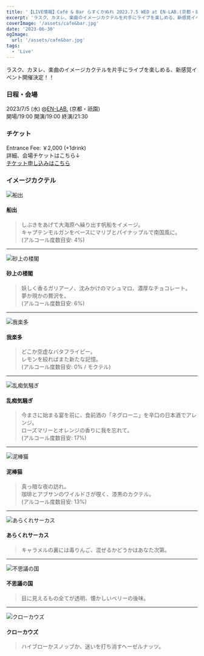 ```yaml
---
title: '【LIVE情報】Café & Bar らすくかぬれ 2023.7.5 WED at EN-LAB.(京都・祇園)'
excerpt: 'ラスク、カヌレ、楽曲のイメージカクテルを片手にライブを楽しめる、新感覚イベント開催決定！！'
coverImage: '/assets/cafe&bar.jpg'
date: '2023-06-30'
ogImage:
  url: '/assets/cafe&bar.jpg'
tags:
  - 'Live'
---
```


ラスク、カヌレ、楽曲のイメージカクテルを片手にライブを楽しめる、新感覚イベント開催決定！！

### 日程・会場
2023/7/5 (水) @[EN-LAB.](https://www.en-lab.net/live-streaming) (京都・祇園)  
開場/19:00 開演/19:00 終演/21:30

### チケット
Entrance Fee: ￥2,000 (+1drink)  
詳細、会場チケットはこちら↓  
[チケット申し込みはこちら](https://ruskcanele0705.peatix.com)

### イメージカクテル

![船出](/assets/cocktail_funade.jpg)
#### 船出
> しぶきをあげて大海原へ繰り出す帆船をイメージ。  
> キャプテンモルガンをベースにマリブとパイナップルで南国風に。  
> (アルコール度数目安: 4%)  
---
>  
  
![砂上の楼閣](/assets/cocktail_sajou.jpg)
#### 砂上の楼閣
> 妖しく香るガリアーノ、沈みかけのマシュマロ、濃厚なチョコレート。  
> 夢か現かの贅沢を。  
> (アルコール度数目安: 6%)  
---
>  
  
![我楽多](/assets/cocktail_garakuta.jpg)
#### 我楽多
> どこか空虚なバタフライピー。  
> レモンを絞ればまた新たな記憶。  
> (アルコール度数目安: 0% / モクテル)  
---
>  
  
![乱痴気騒ぎ](/assets/cocktail_ranchiki.jpg)
#### 乱痴気騒ぎ
> 今まさに始まる宴を前に、食前酒の「ネグローニ」を辛口の日本酒でアレンジ。  
> ローズマリーとオレンジの香りに我を忘れて。  
> (アルコール度数目安: 17%)  
---
>  
  
![泥棒猫](/assets/cocktail_dorobouneko.jpg)
#### 泥棒猫
> 真っ暗な夜の訪れ。  
> 珈琲とアブサンのワイルドさが覗く、漆黒のカクテル。  
> (アルコール度数目安: 13%)  
---
>  
  
![あらくれサーカス](/assets/cocktail_arakure.jpg)
#### あらくれサーカス
> キャラメルの裏には毒りんご、混ぜるかどうかはあなた次第。  
---
>  
  
![不思議の国](/assets/cocktail_fushigi.jpg)
#### 不思議の国
> 目に見えるもの全てが透明、懐かしいベリーの後味。  
---
>  
  
![クローカウズ](/assets/cocktail_crow.jpg)
#### クローカウズ
> ハイブローかスノッブか、迷いを打ち消すヘーゼルナッツ。  